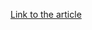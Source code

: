 [Link to the article](https://unit42.paloaltonetworks.com/prepare-for-emerging-ai-risks-unit-42-threat-frontier/)
